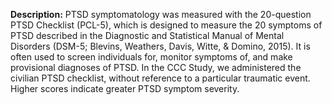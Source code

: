 **Description:** PTSD symptomatology was measured with the 20-question 
PTSD Checklist (PCL-5), which is designed to measure the 20 symptoms of PTSD 
described in the Diagnostic and Statistical Manual of Mental Disorders (DSM-5; 
Blevins, Weathers, Davis, Witte, & Domino, 2015). It is often used to screen 
individuals for, monitor symptoms of, and make provisional diagnoses of PTSD. 
In the CCC Study, we administered the civilian PTSD checklist, without reference 
to a particular traumatic event. Higher scores indicate greater PTSD symptom 
severity.  

